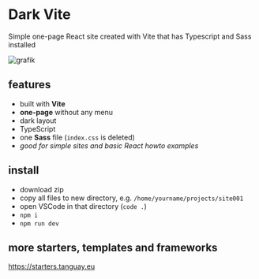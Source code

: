 # Dark Vite

Simple one-page React site created with Vite that has Typescript and Sass installed

![grafik](https://starters-backend.tanguay.eu/images/starters/darkViteSimple.png)

## features

- built with **Vite**
- **one-page** without any menu
- dark layout
- TypeScript
- one **Sass** file (`index.css` is deleted)
- *good for simple sites and basic React howto examples*


## install

- download zip
- copy all files to new directory, e.g. `/home/yourname/projects/site001`
- open VSCode in that directory (`code .`)
- `npm i`
- `npm run dev`


## more starters, templates and frameworks

https://starters.tanguay.eu
